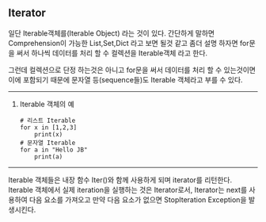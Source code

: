 ##  Iterator

일단 Iterable객체를(Iterable Object) 라는 것이 있다.
간단하게 말하면 Comprehension이 가능한 List,Set,Dict 라고 보면 될것 같고
좀더 설명 하자면 for문을 써서 하나씩 데이터를 처리 할 수 컬렉션을 Iterable객체 라고 한다.

그런데 컬렉션으로 단정 하는것은 아니고 for문을 써서 데이터를 처리 할 수 있는것이면 
이에 포함되기 때문에 문자열 등(sequence들)도 Iterable 객체라고 부를 수 있다.


-----

1. Iterable 객체의 예

	```
	# 리스트 Iterable 
	for x in [1,2,3]
		print(x)
	# 문자열 Iterable
	for a in "Hello JB"
		print(a)
	```


-----

Iterable 객체들은 내장 함수 Iter()와 함께 사용하게 되며 iterator를 리턴한다.
Iterable 객체에서 실제 iteration을 실행하는 것은 Iterator로서, 
Iterator는 next를 사용하여 다음 요소를 가져오고 만약 다음 요소가 없으면 
StopIteration Exception을 발생시킨다.